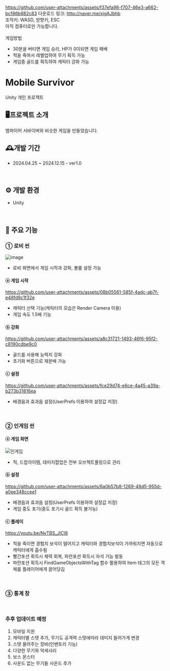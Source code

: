 
https://github.com/user-attachments/assets/f37efa98-f707-46e3-a662-bcf86b682c83
다운로드 링크: <http://naver.me/xjgAJbhb> <br>
조작키: WASD, 방향키, ESC <br>
아직 컴퓨터로만 가능합니다. <br><br>
게임방법
 - 30분을 버티면 게임 승리, HP가 0이되면 게임 패배
 - 적을 죽여서 레벨업하여 무기 획득 가능
 - 게임중 골드를 획득하여 캐릭터 강화 가능

# Mobile Survivor
Unity 개인 프로젝트
<br>

## 🖥프로젝트 소개
뱀파이어 서바이버와 비슷한 게임을 만들었습니다.
<br>

## 🕰개발 기간
- 2024.04.25 ~ 2024.12.15 - ver1.0
<br>

## ⚙ 개발 환경
- Unity
<br>

## 📌 주요 기능
### ① 로비 씬
![image](https://github.com/user-attachments/assets/eea3431e-edb3-4c0f-b39c-580432304624)

 - 로비 화면에서 게임 시작과 강화, 볼륨 설정 가능

#### ⓐ 게임 시작

https://github.com/user-attachments/assets/08b05561-585f-4adc-ab7f-e48fd9c1f32e

 - 캐릭터 선택 기능(캐릭터의 모습은 Render Camera 이용)
 - 게임 속도 1.5배 기능

#### ⓑ 강화

https://github.com/user-attachments/assets/a8c31721-1493-46f6-95f2-c8190cdbe9c0

 - 골드를 사용해 능력치 강화
 - 초기화 버튼으로 재분배 가능

#### ⓒ 설정

https://github.com/user-attachments/assets/fce29d74-e6ce-4a45-a39a-b273b31816ea

 - 배경음과 효과음 설정(UserPrefs 이용하여 설정값 저장)

<br>

### ② 인게임 씬

#### ⓐ 게임 화면
![인게임](https://github.com/user-attachments/assets/d63d889f-b8f2-4227-977d-e6f488184509)

 - 적, 드랍아이템, 데미지팝업은 전부 오브젝트풀링으로 관리

#### ⓑ 설정

https://github.com/user-attachments/assets/6a0b57b8-1269-48d5-955d-a0ee348ccee1

 - 배경음과 효과음 설정(UserPrefs 이용하여 설정값 저장)
 - 게임 중도 포기(중도 포기시 골드 획득 불가능)

#### ⓒ 플레이
https://youtu.be/NvTBS_JlCl8
 - 적을 죽이면 경험치 보석이 떨어지고 캐릭터와 경험치보석이 가까워지면 자동으로 캐릭터에게 흡수됨
 - 빨간포션 획득시 체력 회복, 파란포션 획득시 자석 기능 발동
 - 파란포션 획득시 FindGameObjectsWithTag 함수 활용하여 Item 태그의 모든 객체를 플레이어에게 끌어당김


<br>

### ③ 통계 창
<br>

### 추후 업데이트 예정
1. 모바일 지원
2. 캐릭터별 스텟 추가, 무기도 공격력 스텟에따라 데미지 들어가게 변경
3. 스텟 올려주는 장비(인벤토리 기능)
4. 다양한 무기와 악세사리
6. 보스 몬스터
7. 사운드 없는 무기들 사운드 추가
